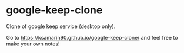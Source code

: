 # google-keep-clone
Clone of google keep service (desktop only).


Go to https://ksamarin90.github.io/google-keep-clone/ and feel free to make your own notes!